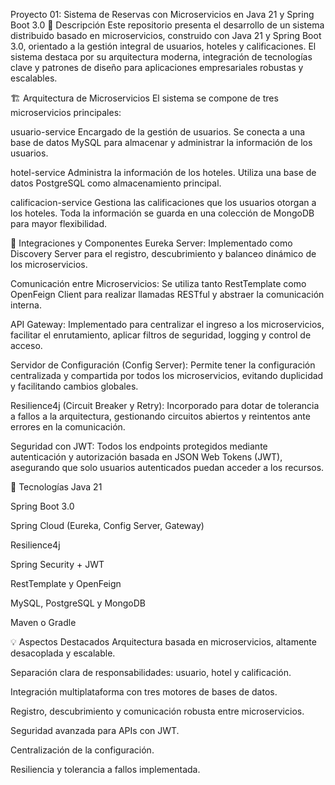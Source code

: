 Proyecto 01: Sistema de Reservas con Microservicios en Java 21 y Spring Boot 3.0
📌 Descripción
Este repositorio presenta el desarrollo de un sistema distribuido basado en microservicios, construido con Java 21 y Spring Boot 3.0, orientado a la gestión integral de usuarios, hoteles y calificaciones. El sistema destaca por su arquitectura moderna, integración de tecnologías clave y patrones de diseño para aplicaciones empresariales robustas y escalables.

🏗️ Arquitectura de Microservicios
El sistema se compone de tres microservicios principales:

usuario-service
Encargado de la gestión de usuarios. Se conecta a una base de datos MySQL para almacenar y administrar la información de los usuarios.

hotel-service
Administra la información de los hoteles. Utiliza una base de datos PostgreSQL como almacenamiento principal.

calificacion-service
Gestiona las calificaciones que los usuarios otorgan a los hoteles. Toda la información se guarda en una colección de MongoDB para mayor flexibilidad.

🔌 Integraciones y Componentes
Eureka Server:
Implementado como Discovery Server para el registro, descubrimiento y balanceo dinámico de los microservicios.

Comunicación entre Microservicios:
Se utiliza tanto RestTemplate como OpenFeign Client para realizar llamadas RESTful y abstraer la comunicación interna.

API Gateway:
Implementado para centralizar el ingreso a los microservicios, facilitar el enrutamiento, aplicar filtros de seguridad, logging y control de acceso.

Servidor de Configuración (Config Server):
Permite tener la configuración centralizada y compartida por todos los microservicios, evitando duplicidad y facilitando cambios globales.

Resilience4j (Circuit Breaker y Retry):
Incorporado para dotar de tolerancia a fallos a la arquitectura, gestionando circuitos abiertos y reintentos ante errores en la comunicación.

Seguridad con JWT:
Todos los endpoints protegidos mediante autenticación y autorización basada en JSON Web Tokens (JWT), asegurando que solo usuarios autenticados puedan acceder a los recursos.

🚀 Tecnologías
Java 21

Spring Boot 3.0

Spring Cloud (Eureka, Config Server, Gateway)

Resilience4j

Spring Security + JWT

RestTemplate y OpenFeign

MySQL, PostgreSQL y MongoDB

Maven o Gradle

💡 Aspectos Destacados
Arquitectura basada en microservicios, altamente desacoplada y escalable.

Separación clara de responsabilidades: usuario, hotel y calificación.

Integración multiplataforma con tres motores de bases de datos.

Registro, descubrimiento y comunicación robusta entre microservicios.

Seguridad avanzada para APIs con JWT.

Centralización de la configuración.

Resiliencia y tolerancia a fallos implementada.
